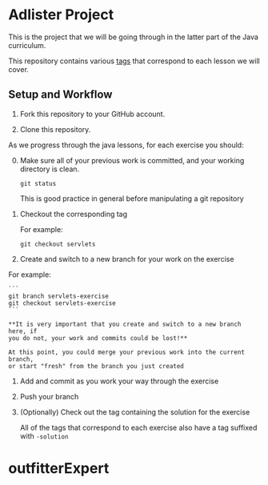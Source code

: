 # Adlister Project

This is the project that we will be going through in the latter part of the Java curriculum.

This repository contains various
[tags](https://git-scm.com/book/en/v2/Git-Basics-Tagging) that correspond to each lesson we will cover.

## Setup and Workflow

1. Fork this repository to your GitHub account.

1. Clone this repository.

As we progress through the java lessons, for each exercise you should:

0. Make sure all of your previous work is committed, and your working directory is clean.

    ```
    git status
    ```

   This is good practice in general before manipulating a git repository

1. Checkout the corresponding tag

   For example:

    ```
    git checkout servlets
    ```

1. Create and switch to a new branch for your work on the exercise

For example:

    ```
    git branch servlets-exercise
    git checkout servlets-exercise
    ```

    **It is very important that you create and switch to a new branch here, if
    you do not, your work and commits could be lost!**

    At this point, you could merge your previous work into the current branch,
    or start "fresh" from the branch you just created

1. Add and commit as you work your way through the exercise

1. Push your branch

1. (Optionally) Check out the tag containing the solution for the exercise

   All of the tags that correspond to each exercise also have a tag suffixed with `-solution`
# outfitterExpert
